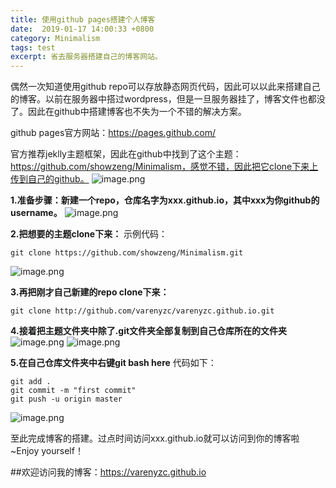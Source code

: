 ```yaml
---
title: 使用github pages搭建个人博客
date:  2019-01-17 14:00:33 +0800
category: Minimalism
tags: test
excerpt: 省去服务器搭建自己的博客网站。
---
```


偶然一次知道使用github repo可以存放静态网页代码，因此可以以此来搭建自己的博客。以前在服务器中搭过wordpress，但是一旦服务器挂了，博客文件也都没了。因此在github中搭建博客也不失为一个不错的解决方案。

github pages官方网站：https://pages.github.com/

官方推荐jeklly主题框架，因此在github中找到了这个主题：https://github.com/showzeng/Minimalism，感觉不错，因此把它clone下来上传到自己的github。
![image.png](https://upload-images.jianshu.io/upload_images/13517457-8356b2486b64335e.png?imageMogr2/auto-orient/strip%7CimageView2/2/w/1240)

**1.准备步骤：新建一个repo，仓库名字为xxx.github.io，其中xxx为你github的username。**
![image.png](https://upload-images.jianshu.io/upload_images/13517457-007ee0ed31a81de2.png?imageMogr2/auto-orient/strip%7CimageView2/2/w/1240)

**2.把想要的主题clone下来：**
示例代码：
```
git clone https://github.com/showzeng/Minimalism.git
```
![image.png](https://upload-images.jianshu.io/upload_images/13517457-7c5a58b7b3f7e3fe.png?imageMogr2/auto-orient/strip%7CimageView2/2/w/1240)


**3.再把刚才自己新建的repo clone下来：**
```
git clone http://github.com/varenyzc/varenyzc.github.io.git
```

**4.接着把主题文件夹中除了.git文件夹全部复制到自己仓库所在的文件夹**
![image.png](https://upload-images.jianshu.io/upload_images/13517457-d6ba7e562c1296d4.png?imageMogr2/auto-orient/strip%7CimageView2/2/w/1240)
![image.png](https://upload-images.jianshu.io/upload_images/13517457-6a929026a9b00a23.png?imageMogr2/auto-orient/strip%7CimageView2/2/w/1240)

**5.在自己仓库文件夹中右键git bash here**
代码如下：
```
git add .
git commit -m "first commit"
git push -u origin master
```
![image.png](https://upload-images.jianshu.io/upload_images/13517457-1e344201a21c1579.png?imageMogr2/auto-orient/strip%7CimageView2/2/w/1240)

至此完成博客的搭建。过点时间访问xxx.github.io就可以访问到你的博客啦~Enjoy yourself！

##欢迎访问我的博客：https://varenyzc.github.io


